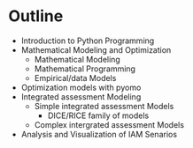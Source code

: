 # Outline

* Introduction to Python Programming
* Mathematical Modeling and Optimization
  * Mathematical Modeling
  * Mathematical Programming
  * Empirical/data Models
* Optimization models with pyomo
* Integrated assessment Modeling
  * Simple integrated assessment Models
      * DICE/RICE family of models
  * Complex intergrated assessment Models
* Analysis and Visualization of IAM Senarios
  
